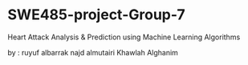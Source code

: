 # SWE485-project-Group-7

Heart Attack Analysis & Prediction using Machine Learning Algorithms

by :
ruyuf albarrak 
najd almutairi 
Khawlah Alghanim

